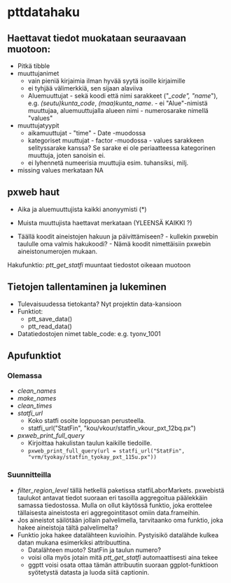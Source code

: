 
# pttdatahaku

<!-- badges: start -->
<!-- badges: end -->


## Haettavat tiedot muokataan seuraavaan muotoon:

 - Pitkä tibble
 - muuttujanimet
     - vain pieniä kirjaimia ilman hyvää syytä isoille kirjaimille
     - ei tyhjää välimerkkiä, sen sijaan alaviiva
     - Aluemuuttujat
            - sekä koodi että nimi sarakkeet ("*_code", "*_name_"), e.g. _(seutu)kunta_code_, _(maa)kunta_name_. 
            - ei "Alue"-nimistä muuttujaa, aluemuuttujalla alueen nimi
            - numerosarake nimellä "values"
  - muuttujatyypit
      - aikamuuttujat
            - "time"
            - Date -muodossa
      - kategoriset muuttujat
            - factor -muodossa
            - values sarakkeen selityssarake kanssa? Se sarake ei ole periaatteessa kategorinen muuttuja, joten sanoisin ei.
      - ei lyhennetä numeerisia muuttujia esim. tuhansiksi, milj. 
  - missing values merkataan NA


## pxweb haut

- Aika ja aluemuuttujista kaikki anonyymisti (*)
- Muista muuttujista haettavat merkataan (YLEENSÄ KAIKKI ?)

- Täällä koodit aineistojen hakuun ja päivittämiseen?
      - kullekin pxwebin taululle oma valmis hakukoodi?
      - Nämä koodit nimettäisiin pxwebin aineistonumerojen mukaan.
        
Hakufunktio:
  *ptt_get_statfi* muuntaat tiedostot oikeaan muotoon
  
## Tietojen tallentaminen ja lukeminen

- Tulevaisuudessa tietokanta? Nyt projektin data-kansioon
- Funktiot:
   - ptt_save_data()
   - ptt_read_data()
- Datatiedostojen nimet table_code: e.g. tyonv_1001



        
## Apufunktiot
  ### Olemassa
   - *clean_names*
   - *make_names*
   - *clean_times*
   - *statfi_url* 
      - Koko statfi osoite loppuosan perusteella.
      - statfi_url("StatFin", "kou/vkour/statfin_vkour_pxt_12bq.px")
   - *pxweb_print_full_query* 
      - Kirjoittaa hakulistan taulun kaikille tiedoille.
      - `pxweb_print_full_query(url = statfi_url("StatFin", "vrm/tyokay/statfin_tyokay_pxt_115u.px"))`
  ### Suunnitteilla
   - *filter_region_level* tällä hetkellä paketissa statfiLaborMarkets. pxwebistä taulukot antavat tiedot suoraan eri tasoilla aggregoitua päälekkäin samassa tiedostossa. Mulla on ollut käytössä funktio, joka erottelee tällaisesta aineistosta eri aggregointitasot omiin data.frameihin. 
   - Jos aineistot säilötään jollain palvelimella, tarvitaanko oma funktio, joka hakee aineistoja tältä palvelimelta?
   - Funktio joka hakee datalähteen kuvioihin. Pystyisikö datalähde kulkea datan mukana esimerkiksi attribuuttina. 
        - Datalähteen muoto? StatFin ja taulun numero?
        - voisi olla myös jotain mitä *ptt_get_statfi* automaattisesti aina tekee
        - ggptt voisi osata ottaa tämän attribuutin suoraan ggplot-funktioon syötetystä datasta ja luoda siitä captionin. 
